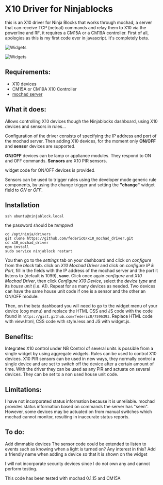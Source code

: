 X10 Driver for Ninjablocks
==========================

this is an X10 driver for Ninja Blocks that works through mochad, a server that can receive TCP (netcat) commands and relay them to X10 via the powerline and RF, it requires a CM15A or a CM19A controller. First of all, apologies as this is my first code ever in javascript. It's completely beta. 

![Widgets](https://dl-web.dropbox.com/get/shared/X10%20widget.png?w=AABhY8-r37OYOBSk-nzbmPE3qltnN4eh0qySiX0K2kXomQ)

![Widgets](https://www.dropbox.com/s/ro8pr43qpsfoqiq/x10%20sensor.png)

Requirements:
-------------

* X10 devices
* CM15A or CM19A X10 Controller
* [mochad server](http://sourceforge.net/apps/mediawiki/mochad/index.php?title=Main_Page)

What it does:
-------------

Allows controlling X10 devices though the Ninjablocks dashboard, using X10 devices and sensors in rules...

Configuration of the driver consists of specifying the IP address and port of the mochad server. Then adding X10 devices, for the moment only **ON/OFF** and **sensor** devices are supported.

**ON/OFF** devices can be lamp or appliance modules. They respond to ON and OFF commands.
**Sensors** are X10 PIR sensors.

widget code for ON/OFF devices is provided.

Sensors can be used to trigger rules using the developer mode generic rule components, by using the change trigger and setting the **"change"** widget field to *ON* or *OFF*.

Installation
------------

```
ssh ubuntu@ninjablock.local
```
the password should be *temppwd*

```
cd /opt/ninja/drivers
git clone https://github.com/federic0/x10_mochad_driver.git
cd x10_mochad_driver
npm install
sudo service ninjablock restart
```

You then go to the *settings* tab on your dashboard and click on *configure* from the *block* tab. click on *X10 Mochad Driver* and click on *configure IP & Port*, fill in the fields with the IP address of the mochad server and the port it listens to (default is 1099), **save**. Click once again *configure* and *X10 Mochad Driver*, then click *Configure X10 Device*, select the *device type* and its *house unit* (i.e. A1). Repeat for as many devices as needed. Two devices can have the same house unit code if one is a sensor and the other an ON/OFF module.

Then, on the beta dashboard you will need to go to the widget menu of your device (cog menu) and replace the HTML CSS and JS code with the code found in ```https://gist.github.com/federic0/7596393```. Replace HTML code with view.html, CSS code with style.less and JS with widget.js.

Benefits:
---------

Integrates X10 control under NB
Control of several units is possible from a single widget by using aggregate widgets.
Rules can be used to control X10 devices.
X10 PIR sensors can be used in new ways, they normally control a single device and are set to switch off the device after a certain amount of time. With the driver they can be used as any PIR and actuate on several devices. They can be set to a non used house unit code.

Limitations:
------------

I have not incorporated status information because it is unreliable. mochad provides status information based on commands the server has "seen". However, some devices may be actuated on from manual switches which mochad cannot monitor, resulting in inaccurate status reports.

To do:
------

Add dimmable devices
The sensor code could be extended to listen to events such as knowing when a light is turned on? Any interest in this?
Add a friendly name when adding a device so that it is shown on the widget

I will not incorporate security devices since I do not own any and cannot perform testing.

This code has been tested with mochad 0.1.15 and CM15A
